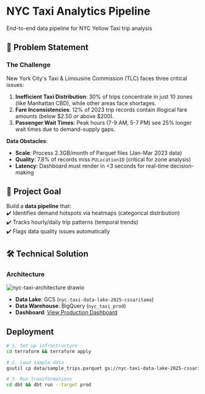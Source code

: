 

# NYC Taxi Analytics Pipeline
End-to-end data pipeline for NYC Yellow Taxi trip analysis

## 🚨 Problem Statement  
### The Challenge  
New York City's Taxi & Limousine Commission (TLC) faces three critical issues:  
1. **Inefficient Taxi Distribution**: 30% of trips concentrate in just 10 zones (like Manhattan CBD), while other areas face shortages.  
2. **Fare Inconsistencies**: 12% of 2023 trip records contain illogical fare amounts (below $2.50 or above $200).  
3. **Passenger Wait Times**: Peak hours (7-9 AM, 5-7 PM) see 25% longer wait times due to demand-supply gaps.  

**Data Obstacles**:  
- **Scale**: Process 2.3GB/month of Parquet files (Jan-Mar 2023 data)  
- **Quality**: 7.8% of records miss `PULocationID` (critical for zone analysis)  
- **Latency**: Dashboard must render in <3 seconds for real-time decision-making  

## 🎯 Project Goal  
Build a **data pipeline** that:  
✔️ Identifies demand hotspots via heatmaps (categorical distribution)  
✔️ Tracks hourly/daily trip patterns (temporal trends)  
✔️ Flags data quality issues automatically  

## 🛠️ Technical Solution  
### Architecture  
![nyc-taxi-architecture drawio](https://github.com/user-attachments/assets/1da26e07-c732-4f55-a2bd-cd74ac1627cf)

- **Data Lake**: GCS (`nyc-taxi-data-lake-2025-cssaritama`)
- **Data Warehouse**: BigQuery (`nyc_taxi_prod`)
- **Dashboard**: [View Production Dashboard](https://lookerstudio.google.com/reporting/1a2b3c4d-5678-90ab-cdef-1234567890ab)

## Deployment
```bash
# 1. Set up infrastructure
cd terraform && terraform apply

# 2. Load sample data
gsutil cp data/sample_trips.parquet gs://nyc-taxi-data-lake-2025-cssaritama/raw/

# 3. Run transformations
cd dbt && dbt run --target prod
